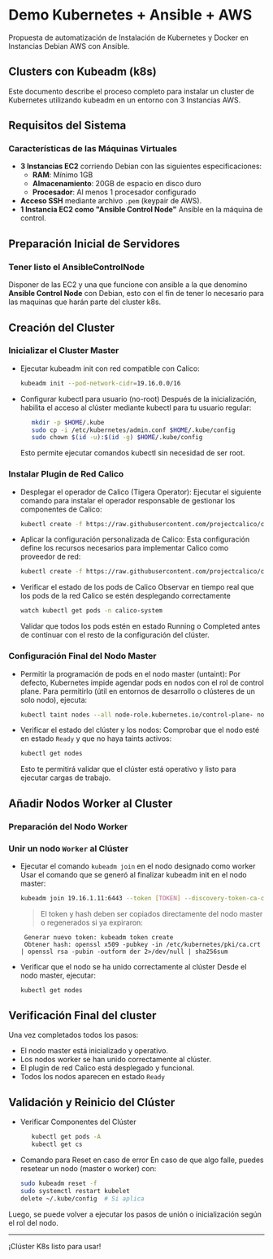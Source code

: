 # Demo Kubernetes + Ansible + AWS

Propuesta de automatización de Instalación de Kubernetes y Docker en Instancias Debian AWS con Ansible.

## Clusters con Kubeadm (k8s)

Este documento describe el proceso completo para instalar un cluster de Kubernetes utilizando kubeadm en un entorno con 3 Instancias AWS.

## Requisitos del Sistema

### Características de las Máquinas Virtuales
- **3 Instancias EC2** corriendo Debian con las siguientes especificaciones:
  - **RAM**: Mínimo 1GB
  - **Almacenamiento**: 20GB de espacio en disco duro
  - **Procesador**: Al menos 1 procesador configurado
- **Acceso SSH** mediante archivo `.pem` (keypair de AWS).
- **1 Instancia EC2 como "Ansible Control Node"** Ansible en la máquina de control.

## Preparación Inicial de Servidores

### Tener listo el AnsibleControlNode
Disponer de las EC2 y una que funcione con ansible a la que denomino **Ansible Control Node** con Debian, esto con el fin de tener lo necesario para las maquinas que harán parte del cluster k8s.

## Creación del Cluster

### Inicializar el Cluster Master

- Ejecutar kubeadm init con red compatible con Calico:
   ```bash
   kubeadm init --pod-network-cidr=19.16.0.0/16
   ```
- Configurar kubectl para usuario (no-root)
   Después de la inicialización, habilita el acceso al clúster mediante kubectl para tu usuario regular:

   ```bash
      mkdir -p $HOME/.kube
      sudo cp -i /etc/kubernetes/admin.conf $HOME/.kube/config
      sudo chown $(id -u):$(id -g) $HOME/.kube/config
   ```
   Esto permite ejecutar comandos kubectl sin necesidad de ser root.

### Instalar Plugin de Red Calico

- Desplegar el operador de Calico (Tigera Operator):
   Ejecutar el siguiente comando para instalar el operador responsable de gestionar los componentes de Calico:
   ```bash
   kubectl create -f https://raw.githubusercontent.com/projectcalico/calico/v3.30.1/manifests/tigera-operator.yaml
   ```

- Aplicar la configuración personalizada de Calico:
   Esta configuración define los recursos necesarios para implementar Calico como proveedor de red:
   ```bash
   kubectl create -f https://raw.githubusercontent.com/projectcalico/calico/v3.30.1/manifests/custom-resources.yaml
   ```

- Verificar el estado de los pods de Calico
   Observar en tiempo real que los pods de la red Calico se estén desplegando correctamente
   ```bash
   watch kubectl get pods -n calico-system
   ```
   Validar que todos los pods estén en estado Running o Completed antes de continuar con el resto de la configuración del clúster.

### Configuración Final del Nodo Master

- Permitir la programación de pods en el nodo master (untaint):
   Por defecto, Kubernetes impide agendar pods en nodos con el rol de control plane. Para permitirlo (útil en entornos de desarrollo o clústeres de un solo nodo), ejecuta:
   ```bash
   kubectl taint nodes --all node-role.kubernetes.io/control-plane- node-role.kubernetes.io/master-
   ```

- Verificar el estado del clúster y los nodos:
   Comprobar que el nodo esté en estado `Ready` y que no haya taints activos:
   ```bash
   kubectl get nodes
   ```
   Esto te permitirá validar que el clúster está operativo y listo para ejecutar cargas de trabajo.

## Añadir Nodos Worker al Cluster

### Preparación del Nodo Worker

### Unir un nodo `Worker` al Clúster
- Ejecutar el comando `kubeadm join` en el nodo designado como worker
   Usar el comando que se generó al finalizar kubeadm init en el nodo master:
   ```bash
   kubeadm join 19.16.1.11:6443 --token [TOKEN] --discovery-token-ca-cert-hash sha256:[HASH]
   ```
   > El token y hash deben ser copiados directamente del nodo master o regenerados si ya expiraron:

       Generar nuevo token: kubeadm token create
       Obtener hash: openssl x509 -pubkey -in /etc/kubernetes/pki/ca.crt | openssl rsa -pubin -outform der 2>/dev/null | sha256sum

- Verificar que el nodo se ha unido correctamente al clúster
   Desde el nodo master, ejecutar:
   ```bash
   kubectl get nodes
   ```

## Verificación Final del cluster

Una vez completados todos los pasos:
- El nodo master está inicializado y operativo.
- Los nodos worker se han unido correctamente al clúster.
- El plugin de red Calico está desplegado y funcional.
- Todos los nodos aparecen en estado `Ready`

## Validación y Reinicio del Clúster

- Verificar Componentes del Clúster
   ```bash
      kubectl get pods -A
      kubectl get cs
   ```
- Comando para Reset en caso de error
   En caso de que algo falle, puedes resetear un nodo (master o worker) con:
   ```bash
   sudo kubeadm reset -f
   sudo systemctl restart kubelet
   delete ~/.kube/config  # Si aplica
   ```
Luego, se puede volver a ejecutar los pasos de unión o inicialización según el rol del nodo.

---

¡Clúster K8s listo para usar!
